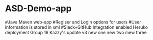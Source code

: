# ASD-Demo-app
#Java Maven web-app
#Regiser and Login options for users
#User information is stored in xml
#Slack+GitHub Integration enabled
Heruko deployment 
Group 18
Kazzy's update v3
new one
new two
mew three

